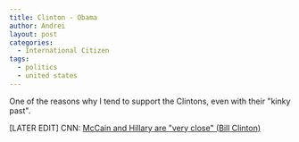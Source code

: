 ```yaml
---
title: Clinton - Obama
author: Andrei
layout: post
categories:
  - International Citizen
tags:
  - politics
  - united states
---
```

</p> 
One of the reasons why I tend to support the Clintons, even with their "kinky past".

[LATER EDIT] CNN: [McCain and Hillary are "very close" (Bill Clinton)][1]</p> 

<div class="wlWriterSmartContent" style="display:inline;margin:0;padding:0;">
  <div>
    <span class='embed-youtube' style='text-align:center; display: block;'></span>
  </div>
</div>

 [1]: http://politicalticker.blogs.cnn.com/2008/01/25/bill-clinton-john-mccain-and-hillary-are-very-close/